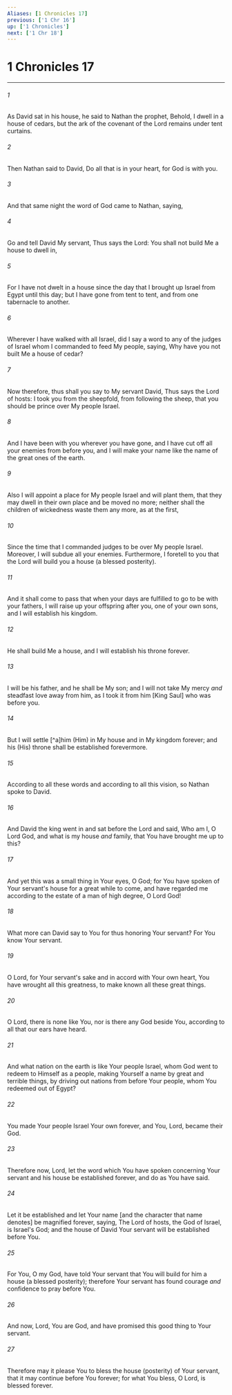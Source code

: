 ```yaml
---
Aliases: [1 Chronicles 17]
previous: ['1 Chr 16']
up: ['1 Chronicles']
next: ['1 Chr 18']
---
```

# 1 Chronicles 17

***














###### 1 






As David sat in his house, he said to Nathan the prophet, Behold, I dwell in a house of cedars, but the ark of the covenant of the Lord remains under tent curtains. 













###### 2 






Then Nathan said to David, Do all that is in your heart, for God is with you. 













###### 3 






And that same night the word of God came to Nathan, saying, 













###### 4 






Go and tell David My servant, Thus says the Lord: You shall not build Me a house to dwell in, 













###### 5 






For I have not dwelt in a house since the day that I brought up Israel from Egypt until this day; but I have gone from tent to tent, and from one tabernacle to another. 













###### 6 






Wherever I have walked with all Israel, did I say a word to any of the judges of Israel whom I commanded to feed My people, saying, Why have you not built Me a house of cedar? 













###### 7 






Now therefore, thus shall you say to My servant David, Thus says the Lord of hosts: I took you from the sheepfold, from following the sheep, that you should be prince over My people Israel. 













###### 8 






And I have been with you wherever you have gone, and I have cut off all your enemies from before you, and I will make your name like the name of the great ones of the earth. 













###### 9 






Also I will appoint a place for My people Israel and will plant them, that they may dwell in their own place and be moved no more; neither shall the children of wickedness waste them any more, as at the first, 













###### 10 






Since the time that I commanded judges to be over My people Israel. Moreover, I will subdue all your enemies. Furthermore, I foretell to you that the Lord will build you a house (a blessed posterity). 













###### 11 






And it shall come to pass that when your days are fulfilled to go to be with your fathers, I will raise up your offspring after you, one of your own sons, and I will establish his kingdom. 













###### 12 






He shall build Me a house, and I will establish his throne forever. 













###### 13 






I will be his father, and he shall be My son; and I will not take My mercy _and_ steadfast love away from him, as I took it from him [King Saul] who was before you. 













###### 14 






But I will settle [^a]him (Him) in My house and in My kingdom forever; and his (His) throne shall be established forevermore. 













###### 15 






According to all these words and according to all this vision, so Nathan spoke to David. 













###### 16 






And David the king went in and sat before the Lord and said, Who am I, O Lord God, and what is my house _and_ family, that You have brought me up to this? 













###### 17 






And yet this was a small thing in Your eyes, O God; for You have spoken of Your servant's house for a great while to come, and have regarded me according to the estate of a man of high degree, O Lord God! 













###### 18 






What more can David say to You for thus honoring Your servant? For You know Your servant. 













###### 19 






O Lord, for Your servant's sake and in accord with Your own heart, You have wrought all this greatness, to make known all these great things. 













###### 20 






O Lord, there is none like You, nor is there any God beside You, according to all that our ears have heard. 













###### 21 






And what nation on the earth is like Your people Israel, whom God went to redeem to Himself as a people, making Yourself a name by great and terrible things, by driving out nations from before Your people, whom You redeemed out of Egypt? 













###### 22 






You made Your people Israel Your own forever, and You, Lord, became their God. 













###### 23 






Therefore now, Lord, let the word which You have spoken concerning Your servant and his house be established forever, and do as You have said. 













###### 24 






Let it be established and let Your name [and the character that name denotes] be magnified forever, saying, The Lord of hosts, the God of Israel, is Israel's God; and the house of David Your servant will be established before You. 













###### 25 






For You, O my God, have told Your servant that You will build for him a house (a blessed posterity); therefore Your servant has found courage _and_ confidence to pray before You. 













###### 26 






And now, Lord, You are God, and have promised this good thing to Your servant. 













###### 27 






Therefore may it please You to bless the house (posterity) of Your servant, that it may continue before You forever; for what You bless, O Lord, is blessed forever.
